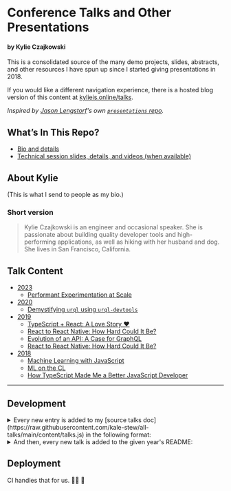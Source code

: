 # Conference Talks and Other Presentations

#### by Kylie Czajkowski

This is a consolidated source of the many demo projects, slides, abstracts, and other resources I have spun up since I started giving presentations in 2018.

If you would like a different navigation experience, there is a hosted blog version of this content at [kylieis.online/talks](https://www.kylieis.online/talks).

_Inspired by [Jason Lengstorf](https://lengstorf.com/)'s own [`presentations` repo](https://github.com/jlengstorf/presentations/)._

## What’s In This Repo?

- [Bio and details](#about-kylie)
- [Technical session slides, details, and videos (when available)](#talk-content)

## About Kylie

(This is what I send to people as my bio.)

### Short version

> Kylie Czajkowski is an engineer and occasional speaker. She is passionate about building quality developer tools and high-performing applications, as well as hiking with her husband and dog. She lives in San Francisco, California.

## Talk Content

- [2023](./content/2023)
  - [Performant Experimentation at Scale](./content/2023/performant-ab-testing)
- [2020](./content/2020)
  - [Demystifying `urql` using `urql-devtools`](./content/2020/urql-devtools)
- [2019](./content/2019)
  - [TypeScript + React: A Love Story ❤️](./content/2019/ts-in-react)
  - [React to React Native: How Hard Could It Be?](./content/2019/react-to-react-native)
  - [Evolution of an API: A Case for GraphQL](./content/2019/evolution-of-an-api)
  - [React to React Native: How Hard Could It Be?](./content/react-to-react-native)
- [2018](./content/2018)
  - [Machine Learning with JavaScript](./content/2018/machine-learning-with-javascript)
  - [ML on the CL](./content/2018/ml-on-the-cl)
  - [How TypeScript Made Me a Better JavaScript Developer](./content/2018/improved-js-with-ts)

---

## Development

<details>
<summary>
Every new entry is added to my [source talks doc](https://raw.githubusercontent.com/kale-stew/all-talks/main/content/talks.js) in the following format:
</summary>

```js
export const AllTalks = [
  {
    // https://github.com/kale-stew/all-talks/blob/main/content/talks.js
    "id": "directory-slug",
    "title": "",
    "description": "",
    "presentedAt": [
      {
        "eventDate": "",
        "eventName": "",
        "eventType": "conference | meetup",
        "eventUrl": "",
        "recordedPresentationUrl": "",
        "location": "city, state" | null,
      },
    ]
  },
]
```

</details>

<details>
<summary>
And then, every new talk is added to the given year's README:
</summary>

```md
<!-- Conferences -->

1. [Talk Title](./path_to_talk/README.md)

   Presented at **ConferenceName**<br/>📆 Month 00th<br/>📍 City, STATE

<!-- Meetups -->

1. [Talk Title](./path_to_talk/README.md)

   Presented at [MeetupName](https://www.meetup.com/MeetupName/events/randomhashfrommeetupdotcom)<br/>📆 Month 00th
```

</details>

## Deployment

CI handles that for us. 👨‍🚀 🚀
